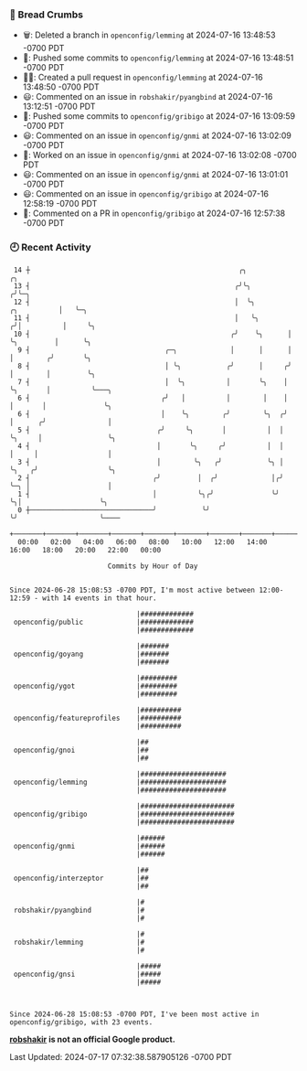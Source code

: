 ### 🍞 Bread Crumbs

 * 🗑: Deleted a branch in `openconfig/lemming` at 2024-07-16 13:48:53 -0700 PDT
 * 🚢: Pushed some commits to `openconfig/lemming` at 2024-07-16 13:48:51 -0700 PDT
 * ✍🏼: Created a pull request in `openconfig/lemming` at 2024-07-16 13:48:50 -0700 PDT
 * 😃: Commented on an issue in `robshakir/pyangbind` at 2024-07-16 13:12:51 -0700 PDT
 * 🚢: Pushed some commits to `openconfig/gribigo` at 2024-07-16 13:09:59 -0700 PDT
 * 😃: Commented on an issue in `openconfig/gnmi` at 2024-07-16 13:02:09 -0700 PDT
 * 👀: Worked on an issue in `openconfig/gnmi` at 2024-07-16 13:02:08 -0700 PDT
 * 😃: Commented on an issue in `openconfig/gnmi` at 2024-07-16 13:01:01 -0700 PDT
 * 😃: Commented on an issue in `openconfig/gribigo` at 2024-07-16 12:58:19 -0700 PDT
 * 💬: Commented on a PR in  `openconfig/gribigo` at 2024-07-16 12:57:38 -0700 PDT

### 🕘 Recent Activity
```
 14 ┼                                                   ╭╮                        ╭╮
 13 ┤                                                  ╭╯╰╮                      ╭╯╰─╮
 12 ┤                                                  │  ╰╮         ╭╮          │   ╰─╮
 11 ┤                                                  │   ╰╮       ╭╯│          │     ╰╮
 10 ┤                                                 ╭╯    ╰╮      │ ╰╮         │      ╰╮
  9 ┤                                 ╭─╮             │      │      │  │        ╭╯       ╰╮
  8 ┤                                 │ ╰╮           ╭╯      │     ╭╯  │        │         ╰╮
  7 ┤                                 │  ╰╮          │       ╰╮    │   ╰╮       │          ╰───╮
  6 ┤                                ╭╯   │          │        │    │    │       │              ╰╮
  6 ┤                                │    ╰╮        ╭╯        ╰╮  ╭╯    │      ╭╯               │
  5 ┤                               ╭╯     ╰╮       │          │  │     ╰╮     │                ╰╮
  4 ┤                               │       ╰╮     ╭╯          │  │      │     │                 │
  3 ┤                               │        ╰╮   ╭╯           ╰╮ │      ╰╮   ╭╯                 ╰╮
  2 ┤                              ╭╯         │  ╭╯             │╭╯       ╰─╮ │                   │
  1 ┤                              │          ╰╮╭╯              ╰╯          ╰╮│                   ╰╮
  0 ┼──────────────────────────────╯           ╰╯                            ╰╯                    ╰────
    +───────+───────+───────+───────+───────+───────+───────+───────+───────+───────+───────+───────+────
  00:00   02:00   04:00   06:00   08:00   10:00   12:00   14:00   16:00   18:00   20:00   22:00   00:00   

						Commits by Hour of Day


Since 2024-06-28 15:08:53 -0700 PDT, I'm most active between 12:00-12:59 - with 14 events in that hour.

```



```
                               |#############
 openconfig/public             |#############
                               |#############

                               |#######
 openconfig/goyang             |#######
                               |#######

                               |#########
 openconfig/ygot               |#########
                               |#########

                               |##########
 openconfig/featureprofiles    |##########
                               |##########

                               |##
 openconfig/gnoi               |##
                               |##

                               |#####################
 openconfig/lemming            |#####################
                               |#####################

                               |#######################
 openconfig/gribigo            |#######################
                               |#######################

                               |######
 openconfig/gnmi               |######
                               |######

                               |##
 openconfig/interzeptor        |##
                               |##

                               |#
 robshakir/pyangbind           |#
                               |#

                               |#
 robshakir/lemming             |#
                               |#

                               |#####
 openconfig/gnsi               |#####
                               |#####



Since 2024-06-28 15:08:53 -0700 PDT, I've been most active in openconfig/gribigo, with 23 events.

```
**[robshakir](mailto:robjs@google.com) is not an official Google product.**  


Last Updated: 2024-07-17 07:32:38.587905126 -0700 PDT
